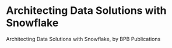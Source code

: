 # Architecting Data Solutions with Snowflake
Architecting Data Solutions with Snowflake, by BPB Publications
